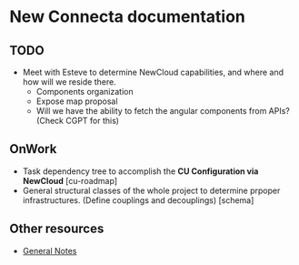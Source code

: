 # New Connecta documentation

## TODO

- Meet with Esteve to determine NewCloud capabilities, and where and how will we reside there.
    - Components organization
    - Expose map proposal
    - Will we have the ability to fetch the angular components from APIs? (Check CGPT for this)

## OnWork

- Task dependency tree to accomplish the **CU Configuration via NewCloud** [cu-roadmap]
- General structural classes of the whole project to determine prpoper infrastructures. (Define couplings and decouplings) [schema]

## Other resources

- [General Notes](notes)